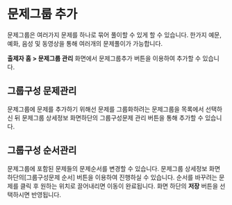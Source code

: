 # 문제그룹 추가

문제그룹은 여러가지 문제를 하나로 묶어 풀이할 수 있게 할 수 있습니다.  한가지 예문, 예화, 음성 및 동영상을 통해 여러개의 문제풀이가 가능합니다.

**출제자 홈 > 문제그룹 관리** 화면에서 문제그룹추가 버튼을 이용하여 추가할 수 있습니다.

## 그룹구성 문제관리

문제그룹에 문제를 추가하기 위해선 문제를 그룹화하려는 문제그룹을 목록에서 선택하신 뒤 문제그룹 상세정보 화면하단의 그룹구성문제 관리 버튼을 통해 추가할 수 있습니다.

## 그룹구성 순서관리

문제그룹에 포함된 문제들의 문제순서를 변경할 수 있습니다. 문제그룹 상세정보 화면 하단의\[그룹구성문제 순서] 버튼을 이용하여 진행하실 수 있습니다. 순서를 바꾸려는 문제를 클릭 후 원하는 위치로 끌어내리면 이동이 완료됩니다. 화면 하단의 **저장** 버튼을 선택하시면 반영됩니다.
